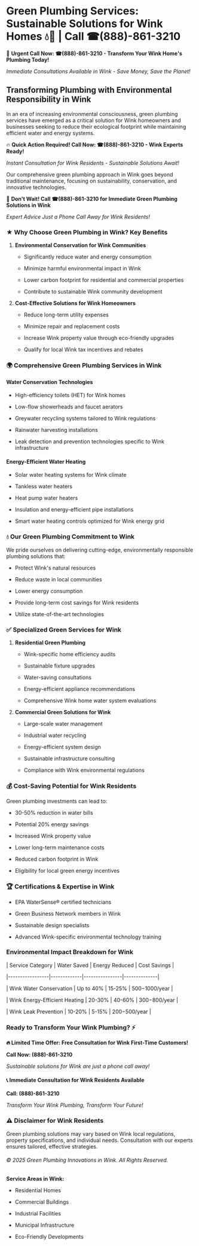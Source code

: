 # Green Plumbing Services: Sustainable Solutions for Wink Homes 💧🌿 | Call ☎(888)-861-3210

🚨 **Urgent Call Now: ☎(888)-861-3210 - Transform Your Wink Home's Plumbing Today!**
*Immediate Consultations Available in Wink - Save Money, Save the Planet!*

## Transforming Plumbing with Environmental Responsibility in Wink

In an era of increasing environmental consciousness, green plumbing services have emerged as a critical solution for Wink homeowners and businesses seeking to reduce their ecological footprint while maintaining efficient water and energy systems. 

🔥 **Quick Action Required! Call Now: ☎(888)-861-3210 - Wink Experts Ready!**
*Instant Consultation for Wink Residents - Sustainable Solutions Await!*

Our comprehensive green plumbing approach in Wink goes beyond traditional maintenance, focusing on sustainability, conservation, and innovative technologies.

🚨 **Don't Wait! Call ☎(888)-861-3210 for Immediate Green Plumbing Solutions in Wink**
*Expert Advice Just a Phone Call Away for Wink Residents!*

### ★ Why Choose Green Plumbing in Wink? Key Benefits

1. **Environmental Conservation for Wink Communities** 
   - Significantly reduce water and energy consumption
   - Minimize harmful environmental impact in Wink
   - Lower carbon footprint for residential and commercial properties
   - Contribute to sustainable Wink community development

2. **Cost-Effective Solutions for Wink Homeowners** 
   - Reduce long-term utility expenses
   - Minimize repair and replacement costs
   - Increase Wink property value through eco-friendly upgrades
   - Qualify for local Wink tax incentives and rebates

### 🌍 Comprehensive Green Plumbing Services in Wink

#### Water Conservation Technologies
- High-efficiency toilets (HET) for Wink homes
- Low-flow showerheads and faucet aerators
- Greywater recycling systems tailored to Wink regulations
- Rainwater harvesting installations
- Leak detection and prevention technologies specific to Wink infrastructure

#### Energy-Efficient Water Heating
- Solar water heating systems for Wink climate
- Tankless water heaters
- Heat pump water heaters
- Insulation and energy-efficient pipe installations
- Smart water heating controls optimized for Wink energy grid

### 💧 Our Green Plumbing Commitment to Wink

We pride ourselves on delivering cutting-edge, environmentally responsible plumbing solutions that:
- Protect Wink's natural resources
- Reduce waste in local communities
- Lower energy consumption
- Provide long-term cost savings for Wink residents
- Utilize state-of-the-art technologies

### ✅ Specialized Green Services for Wink

1. **Residential Green Plumbing**
   - Wink-specific home efficiency audits
   - Sustainable fixture upgrades
   - Water-saving consultations
   - Energy-efficient appliance recommendations
   - Comprehensive Wink home water system evaluations

2. **Commercial Green Solutions for Wink**
   - Large-scale water management
   - Industrial water recycling
   - Energy-efficient system design
   - Sustainable infrastructure consulting
   - Compliance with Wink environmental regulations

### 💰 Cost-Saving Potential for Wink Residents

Green plumbing investments can lead to:
- 30-50% reduction in water bills
- Potential 20% energy savings
- Increased Wink property value
- Lower long-term maintenance costs
- Reduced carbon footprint in Wink
- Eligibility for local green energy incentives

### 🏆 Certifications & Expertise in Wink

- EPA WaterSense® certified technicians
- Green Business Network members in Wink
- Sustainable design specialists
- Advanced Wink-specific environmental technology training

### Environmental Impact Breakdown for Wink

| Service Category | Water Saved | Energy Reduced | Cost Savings |
|-----------------|-------------|----------------|--------------|
| Wink Water Conservation | Up to 40% | 15-25% | $500-$1000/year |
| Wink Energy-Efficient Heating | 20-30% | 40-60% | $300-$800/year |
| Wink Leak Prevention | 10-20% | 5-15% | $200-$500/year |

### Ready to Transform Your Wink Plumbing? ⚡

**🔥 Limited Time Offer: Free Consultation for Wink First-Time Customers!**

**Call Now: (888)-861-3210**
*Sustainable solutions for Wink are just a phone call away!*

#### 📞 Immediate Consultation for Wink Residents Available

**Call: (888)-861-3210**
*Transform Your Wink Plumbing, Transform Your Future!*

### ⚠️ Disclaimer for Wink Residents

Green plumbing solutions may vary based on Wink local regulations, property specifications, and individual needs. Consultation with our experts ensures tailored, effective strategies.

###### © 2025 Green Plumbing Innovations in Wink. All Rights Reserved.

**Service Areas in Wink:** 
- Residential Homes
- Commercial Buildings
- Industrial Facilities
- Municipal Infrastructure
- Eco-Friendly Developments